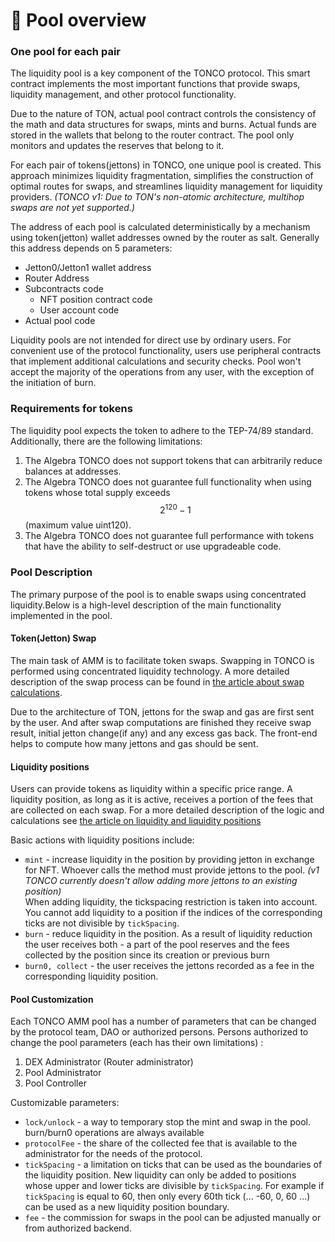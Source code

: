 # 🧺 Pool overview

### One pool for each pair

The liquidity pool is a key component of the TONCO protocol. This smart contract implements the most important functions that provide swaps, liquidity management, and other protocol functionality.

Due to the nature of TON, actual pool contract controls the consistency of the math and data structures for swaps, mints and burns. Actual funds are stored in the wallets that belong to the router contract. The pool only monitors and updates the reserves that belong to it.

For each pair of tokens(jettons) in TONCO, one unique pool is created. This approach minimizes liquidity fragmentation, simplifies the construction of optimal routes for swaps, and streamlines liquidity management for liquidity providers. _(TONCO v1: Due to TON's non-atomic architecture, multihop swaps are not yet supported.)_

The address of each pool is calculated deterministically by a mechanism using token(jetton) wallet addresses owned by the router as salt. Generally this address depends on 5 parameters:

* Jetton0/Jetton1 wallet address
* Router Address
* Subcontracts code
  * NFT position contract code
  * User account code
* Actual pool code

Liquidity pools are not intended for direct use by ordinary users. For convenient use of the protocol functionality, users use peripheral contracts that implement additional calculations and security checks. Pool won't accept the majority of the operations from any user, with the exception of the initiation of burn.

### Requirements for tokens

The liquidity pool expects the token to adhere to the TEP-74/89 standard. Additionally, there are the following limitations:

1. The Algebra TONCO does not support tokens that can arbitrarily reduce balances at addresses.
2. The Algebra TONCO does not guarantee full functionality when using tokens whose total supply exceeds $$2^{120} -1$$(maximum value uint120).
3. The Algebra TONCO does not guarantee full performance with tokens that have the ability to self-destruct or use upgradeable code.

### Pool Description

The primary purpose of the pool is to enable swaps using concentrated liquidity.Below is a high-level description of the main functionality implemented in the pool.

#### Token(Jetton) Swap

The main task of AMM is to facilitate token swaps. Swapping in TONCO is performed using concentrated liquidity technology. A more detailed description of the swap process can be found in [the article about swap calculations](swap-calculation.md).

Due to the architecture of TON, jettons for the swap and gas are first sent by the user. And after swap computations are finished they receive swap result, initial jetton change(if any) and any excess gas back. The front-end helps to compute how many jettons and gas should be sent.

#### Liquidity positions

Users can provide tokens as liquidity within a specific price range. A liquidity position, as long as it is active, receives a portion of the fees that are collected on each swap. For a more detailed description of the logic and calculations see [the article on liquidity and liquidity positions](liquidity-and-positions.md)&#x20;

Basic actions with liquidity positions include:

* `mint` - increase liquidity in the position by providing jetton in exchange for NFT. Whoever calls the method must provide jettons to the pool. _(v1 TONCO currently doesn't allow adding more jettons to an existing position)_\
  When adding liquidity, the tickspacing restriction is taken into account. You cannot add liquidity to a position if the indices of the corresponding ticks are not divisible by `tickSpacing`.
* `burn` - reduce liquidity in the position. As a result of liquidity reduction the user receives both - a part of the pool reserves and the fees collected by the position since its creation or previous burn
* `burn0, collect` - the user receives the jettons recorded as a fee in the corresponding liquidity position.

#### Pool Customization

Each TONCO AMM pool has a number of parameters that can be changed by the protocol team, DAO or authorized persons. Persons authorized to change the pool parameters (each has their own limitations) :

1. DEX Administrator (Router administrator)
2. Pool Administrator
3. Pool Controller

Customizable parameters:

* `lock/unlock` - a way to temporary stop the mint and swap in the pool. burn/burn0 operations are always available
* `protocolFee` - the share of the collected fee that is available to the administrator for the needs of the protocol.
* `tickSpacing` - a limitation on ticks that can be used as the boundaries of the liquidity position. New liquidity can only be added to positions whose upper and lower ticks are divisible  by `tickSpacing`. For example if `tickSpacing` is equal to 60, then only every 60th tick (... -60, 0, 60 ...) can be used as a new liquidity position boundary.
* `fee` - the commission for swaps in the pool can be adjusted manually or from authorized backend.
